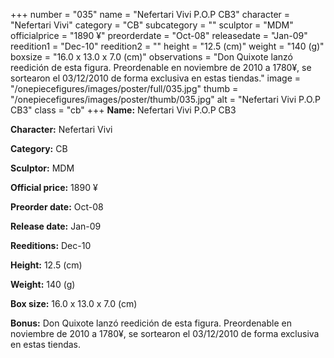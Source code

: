 +++
number = "035"
name = "Nefertari Vivi P.O.P CB3"
character = "Nefertari Vivi"
category = "CB"
subcategory = ""
sculptor = "MDM"
officialprice = "1890 ¥"
preorderdate = "Oct-08"
releasedate = "Jan-09"
reedition1 = "Dec-10"
reedition2 = ""
height = "12.5 (cm)"
weight = "140 (g)"
boxsize = "16.0 x 13.0 x 7.0 (cm)"
observations = "Don Quixote lanzó reedición de esta figura. Preordenable en noviembre de 2010 a 1780¥, se sortearon el 03/12/2010 de forma exclusiva en estas tiendas."
image = "/onepiecefigures/images/poster/full/035.jpg"
thumb = "/onepiecefigures/images/poster/thumb/035.jpg"
alt = "Nefertari Vivi P.O.P CB3"
class = "cb"
+++
**Name:** Nefertari Vivi P.O.P CB3

**Character:** Nefertari Vivi

**Category:** CB 

**Sculptor:** MDM

**Official price:** 1890 ¥

**Preorder date:** Oct-08

**Release date:** Jan-09

**Reeditions:** Dec-10

**Height:** 12.5 (cm)

**Weight:** 140 (g)

**Box size:** 16.0 x 13.0 x 7.0 (cm)



**Bonus:** Don Quixote lanzó reedición de esta figura. Preordenable en noviembre de 2010 a 1780¥, se sortearon el 03/12/2010 de forma exclusiva en estas tiendas.

